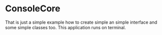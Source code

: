 # ConsoleCore
 That is just a simple example how to create simple an simple interface and some simple classes too. This application runs on terminal.

